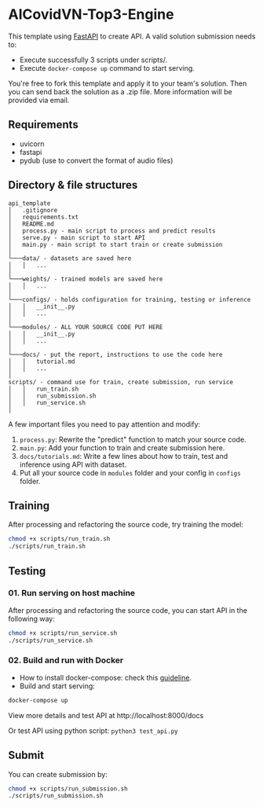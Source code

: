 # AICovidVN-Top3-Engine


This template using [FastAPI](https://fastapi.tiangolo.com/) to create API. A valid solution submission needs to:
- Execute successfully 3 scripts under scripts/.
- Execute `docker-compose up` command to start serving.

You're free to fork this template and apply it to your team's solution. Then you can send back the solution as a .zip file. More information will be provided via email.

## Requirements
* uvicorn
* fastapi
* pydub (use to convert the format of audio files)

## Directory & file structures


```
api_template
│   .gitignore
│   requirements.txt
│   README.md
│   process.py - main script to process and predict results
│   serve.py - main script to start API
│   main.py - main script to start train or create submission
│
└───data/ - datasets are saved here
│   │   ...
│
└───weights/ - trained models are saved here
│   │   ...
│
└───configs/ - holds configuration for training, testing or inference
│   │   __init__.py
│   │   ...
│
└───modules/ - ALL YOUR SOURCE CODE PUT HERE
│   │   __init__.py
│   │   ...
│
└───docs/ - put the report, instructions to use the code here
│   │   tutorial.md
│   │   ...
│
scripts/ - command use for train, create submission, run service
│   │   run_train.sh
│   │   run_submission.sh
│   │   run_service.sh
│
```

A few important files you need to pay attention and modify:
1. `process.py`: Rewrite the "predict" function to match your source code.
2. `main.py`: Add your function to train and create submission here.
3. `docs/tutorials.md`: Write a few lines about how to train, test and inference using API with dataset.
4. Put all your source code in `modules` folder and your config in `configs` folder.

## Training

After processing and refactoring the source code, try training the model:

```bash
chmod +x scripts/run_train.sh
./scripts/run_train.sh
```

## Testing
### 01. Run serving on host machine
After processing and refactoring the source code, you can start API in the following way:

```bash
chmod +x scripts/run_service.sh
./scripts/run_service.sh
```

### 02. Build and run with Docker
- How to install docker-compose: check this [guideline](https://docs.docker.com/compose/install/).
- Build and start serving:
```bash
docker-compose up
```

View more details and test API at http://localhost:8000/docs

Or test API using python script:
``` python3 test_api.py ```

## Submit
You can create submission by:

```bash
chmod +x scripts/run_submission.sh
./scripts/run_submission.sh
```

